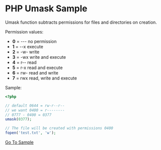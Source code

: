 # PHP Umask Sample

Umask function subtracts permissions for files and directories on creation.

Permission values:
- **0** = --- no permission
- **1** = --x execute
- **2** = -w- write
- **3** = -wx write and execute
- **4** = r-- read
- **5** = r-x read and execute
- **6** = rw- read and write
- **7** = rwx read, write and execute

Sample:
```php
<?php

// default 0644 = rw-r--r--
// we want 0400 = r--------
// 0777 - 0400 = 0377
umask(0377);

// The file will be created with permissions 0400
fopen('test.txt', 'w');
```
[Go To Sample](https://github.com/grn-it/php-umask-sample/blob/main/src/umask.php)

